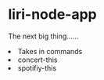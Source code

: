 # liri-node-app
The next big thing......
<li>Takes in commands</li>
<li>concert-this</li>
<li>spotifiy-this</li>